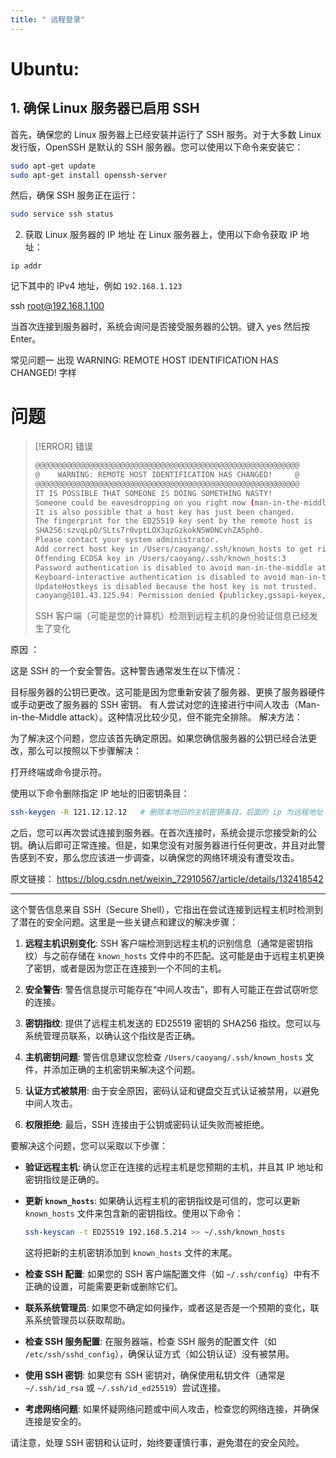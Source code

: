 ```yaml
---
title: " 远程登录"
---
```

# Ubuntu:
## 1. 确保 Linux 服务器已启用 SSH
首先，确保您的 Linux 服务器上已经安装并运行了 SSH 服务。对于大多数 Linux 发行版，OpenSSH 是默认的 SSH 服务器。您可以使用以下命令来安装它：
```bash
sudo apt-get update
sudo apt-get install openssh-server
```

 然后，确保 SSH 服务正在运行：
```bash
sudo service ssh status
```

2. 获取 Linux 服务器的 IP 地址
在 Linux 服务器上，使用以下命令获取 IP 地址：
```bahs
ip addr
```

 记下其中的 IPv4 地址，例如 `192.168.1.123`

ssh root@192.168.1.100
 
 当首次连接到服务器时，系统会询问是否接受服务器的公钥。键入 yes 然后按 Enter。


 
常见问题一
出现 WARNING: REMOTE HOST IDENTIFICATION HAS CHANGED! 字样






# 问题
> [!ERROR] 错误
>
> ```bash
> @@@@@@@@@@@@@@@@@@@@@@@@@@@@@@@@@@@@@@@@@@@@@@@@@@@@@@@@@@@
> @    WARNING: REMOTE HOST IDENTIFICATION HAS CHANGED!     @
> @@@@@@@@@@@@@@@@@@@@@@@@@@@@@@@@@@@@@@@@@@@@@@@@@@@@@@@@@@@
> IT IS POSSIBLE THAT SOMEONE IS DOING SOMETHING NASTY!
> Someone could be eavesdropping on you right now (man-in-the-middle attack)!
> It is also possible that a host key has just been changed.
> The fingerprint for the ED25519 key sent by the remote host is
> SHA256:szvqLpQ/SLts7r0vptLOX3qzGzkokN5W0NCvhZA5ph0.
> Please contact your system administrator.
> Add correct host key in /Users/caoyang/.ssh/known_hosts to get rid of this message.
> Offending ECDSA key in /Users/caoyang/.ssh/known_hosts:3
> Password authentication is disabled to avoid man-in-the-middle attacks.
> Keyboard-interactive authentication is disabled to avoid man-in-the-middle attacks.
> UpdateHostkeys is disabled because the host key is not trusted.
> caoyang@101.43.125.94: Permission denied (publickey,gssapi-keyex,gssapi-with-mic,password).
> ```
>
> SSH 客户端（可能是您的计算机）检测到远程主机的身份验证信息已经发生了变化

原因 ：

这是 SSH 的一个安全警告。这种警告通常发生在以下情况：

目标服务器的公钥已更改。这可能是因为您重新安装了服务器、更换了服务器硬件或手动更改了服务器的 SSH 密钥。
有人尝试对您的连接进行中间人攻击（Man-in-the-Middle attack）。这种情况比较少见，但不能完全排除。
解决方法：

为了解决这个问题，您应该首先确定原因。如果您确信服务器的公钥已经合法更改，那么可以按照以下步骤解决：

打开终端或命令提示符。

使用以下命令删除指定 IP 地址的旧密钥条目：
```bash
ssh-keygen -R 121.12.12.12   # 删除本地旧的主机密钥条目，后面的 ip 为远程地址
```

之后，您可以再次尝试连接到服务器。在首次连接时，系统会提示您接受新的公钥。确认后即可正常连接。但是，如果您没有对服务器进行任何更改，并且对此警告感到不安，那么您应该进一步调查，以确保您的网络环境没有遭受攻击。

原文链接： https://blog.csdn.net/weixin_72910567/article/details/132418542


---

这个警告信息来自 SSH（Secure Shell），它指出在尝试连接到远程主机时检测到了潜在的安全问题。这里是一些关键点和建议的解决步骤：

1. **远程主机识别变化**:
   SSH 客户端检测到远程主机的识别信息（通常是密钥指纹）与之前存储在 `known_hosts` 文件中的不匹配。这可能是由于远程主机更换了密钥，或者是因为您正在连接到一个不同的主机。

2. **安全警告**:
   警告信息提示可能存在“中间人攻击”，即有人可能正在尝试窃听您的连接。

3. **密钥指纹**:
   提供了远程主机发送的 ED25519 密钥的 SHA256 指纹。您可以与系统管理员联系，以确认这个指纹是否正确。

4. **主机密钥问题**:
   警告信息建议您检查 `/Users/caoyang/.ssh/known_hosts` 文件，并添加正确的主机密钥来解决这个问题。

5. **认证方式被禁用**:
   由于安全原因，密码认证和键盘交互式认证被禁用，以避免中间人攻击。

6. **权限拒绝**:
   最后，SSH 连接由于公钥或密码认证失败而被拒绝。

要解决这个问题，您可以采取以下步骤：

- **验证远程主机**:
  确认您正在连接的远程主机是您预期的主机，并且其 IP 地址和密钥指纹是正确的。

- **更新 `known_hosts`**:
  如果确认远程主机的密钥指纹是可信的，您可以更新 `known_hosts` 文件来包含新的密钥指纹。使用以下命令：

  ```sh
  ssh-keyscan -t ED25519 192.168.5.214 >> ~/.ssh/known_hosts
  ```

  这将把新的主机密钥添加到 `known_hosts` 文件的末尾。

- **检查 SSH 配置**:
  如果您的 SSH 客户端配置文件（如 `~/.ssh/config`）中有不正确的设置，可能需要更新或删除它们。

- **联系系统管理员**:
  如果您不确定如何操作，或者这是否是一个预期的变化，联系系统管理员以获取帮助。

- **检查 SSH 服务配置**:
  在服务器端，检查 SSH 服务的配置文件（如 `/etc/ssh/sshd_config`），确保认证方式（如公钥认证）没有被禁用。

- **使用 SSH 密钥**:
  如果您有 SSH 密钥对，确保使用私钥文件（通常是 `~/.ssh/id_rsa` 或 `~/.ssh/id_ed25519`）尝试连接。

- **考虑网络问题**:
  如果怀疑网络问题或中间人攻击，检查您的网络连接，并确保连接是安全的。

请注意，处理 SSH 密钥和认证时，始终要谨慎行事，避免潜在的安全风险。
